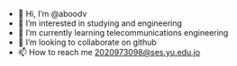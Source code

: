 - 👋 Hi, I’m @aboodv
- 👀 I’m interested in studying and engineering 
- 🌱 I’m currently learning telecommunications engineering 
- 💞️ I’m looking to collaborate on github
- 📫 How to reach me 2020973098@ses.yu.edu.jo

<!---
aboodv/aboodv is a ✨ special ✨ repository because its `README.md` (this file) appears on your GitHub profile.
You can click the Preview link to take a look at your changes.
--->
